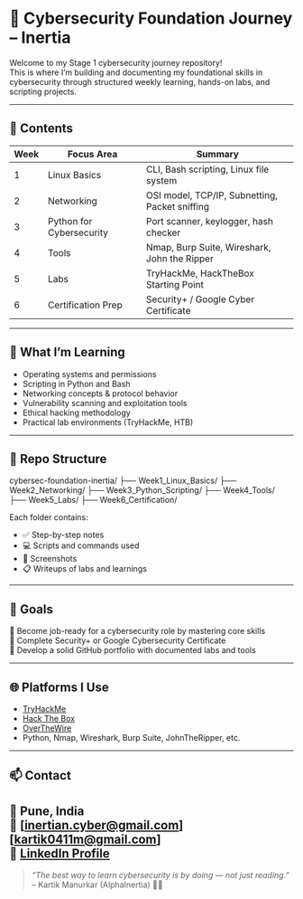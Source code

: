 # 🔐 Cybersecurity Foundation Journey – Inertia

Welcome to my Stage 1 cybersecurity journey repository!  
This is where I’m building and documenting my foundational skills in cybersecurity through structured weekly learning, hands-on labs, and scripting projects.

---

## 📌 Contents

| Week | Focus Area | Summary |
|------|-------------|---------|
| 1 | Linux Basics | CLI, Bash scripting, Linux file system |
| 2 | Networking | OSI model, TCP/IP, Subnetting, Packet sniffing |
| 3 | Python for Cybersecurity | Port scanner, keylogger, hash checker |
| 4 | Tools | Nmap, Burp Suite, Wireshark, John the Ripper |
| 5 | Labs | TryHackMe, HackTheBox Starting Point |
| 6 | Certification Prep | Security+ / Google Cyber Certificate |

---

## 🧠 What I’m Learning

- Operating systems and permissions
- Scripting in Python and Bash
- Networking concepts & protocol behavior
- Vulnerability scanning and exploitation tools
- Ethical hacking methodology
- Practical lab environments (TryHackMe, HTB)

---

## 📁 Repo Structure
cybersec-foundation-inertia/
├── Week1_Linux_Basics/
├── Week2_Networking/
├── Week3_Python_Scripting/
├── Week4_Tools/
├── Week5_Labs/
├── Week6_Certification/


Each folder contains:
- ✅ Step-by-step notes
- 💻 Scripts and commands used
- 📸 Screenshots
- 📋 Writeups of labs and learnings

---

## 🚀 Goals

🎯 Become job-ready for a cybersecurity role by mastering core skills  
🎯 Complete Security+ or Google Cybersecurity Certificate  
🎯 Develop a solid GitHub portfolio with documented labs and tools  

---

## 🌐 Platforms I Use

- [TryHackMe](https://tryhackme.com/)
- [Hack The Box](https://www.hackthebox.com/)
- [OverTheWire](https://overthewire.org/wargames/)
- Python, Nmap, Wireshark, Burp Suite, JohnTheRipper, etc.

---

## 📫 Contact

📍 Pune, India  
📧 [inertian.cyber@gmail.com] [kartik0411m@gmail.com]  
🔗 [LinkedIn Profile](https://www.linkedin.com/in/kartik-manurkar-44b748208/)
---

> *“The best way to learn cybersecurity is by doing — not just reading.”*  
> – Kartik Manurkar (AlphaInertia) 👨‍💻
